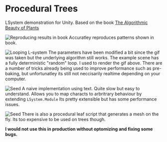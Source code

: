 # Procedural Trees
LSystem demonstration for Unity.
Based on the book [The Algorithmic Beauty of Plants](https://www.amazon.com/Algorithmic-Beauty-Plants-Virtual-Laboratory/dp/0387946764)

![Reproducing results in book](https://media.giphy.com/media/St3rRONeAxaap0PEVK/giphy.gif)
Accuratley reproduces patterns shown in book.

![Looping L-system](https://media.giphy.com/media/cNNmnpP1awBVCYYRCV/giphy.gif)
The parameters have been modified a bit since the gif was taken but the underlying algorithm still works.
The example scene has a fully deterministic "random" loop. I used to render the gif above. There are a number of tricks already being used to improve performance such as pre-baking, but unfortunatley its still not neccisarily realtime depending on your computer. 


![Seed](https://media.giphy.com/media/Q7Wf3iIPOP8y4xIRV5/giphy.gif)
A naive implementation using text. Quite slow but easy to understand. Allows you to map characts to arbritrary behaviour by extending `LSystem.Module` Its pretty extensible but has some performance issues.

![Seed](https://media.giphy.com/media/f8PbJ8sqfWptR9b1Sq/giphy.gif)
There is also a procedural leaf script that generates a mesh on the fly. Its too expensive to be used on trees though.

**I would not use this in production without optomizing and fixing some bugs.**
